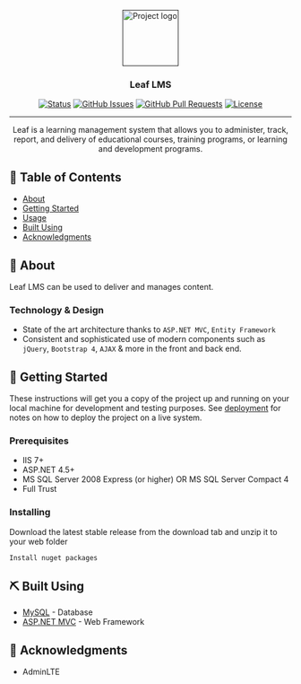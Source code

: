 <p align="center">
  <a href="" rel="noopener">
 <img height="100px" src="http://i.imgur.com/UFuCdnw.png" alt="Project logo"></a>
</p>

<h3 align="center">Leaf LMS</h3>

<div align="center">

  [![Status](https://img.shields.io/badge/status-active-success.svg)]() 
  [![GitHub Issues](https://img.shields.io/github/issues/wilsonshrestha/leaf-lms.svg)](https://github.com/wilsonshrestha/leaf-lms/issues)
  [![GitHub Pull Requests](https://img.shields.io/github/issues-pr/wilsonshrestha/leaf-lms.svg)](https://github.com/wilsonshrestha/leaf-lms/pulls)
  [![License](https://img.shields.io/badge/license-MIT-blue.svg)](/LICENSE)

</div>

---

<p align="center"> 
Leaf is a learning management system that allows you to  administer, track, report, and delivery of educational courses, training programs, or learning and development programs.
    <br> 
</p>

## 📝 Table of Contents
- [About](#about)
- [Getting Started](#getting_started)
- [Usage](#usage)
- [Built Using](#built_using)
- [Acknowledgments](#acknowledgement)

## 🧐 About <a name = "about"></a>
Leaf LMS can be used to deliver and manages content.

### Technology & Design

* State of the art architecture thanks to `ASP.NET MVC`, `Entity Framework`
* Consistent and sophisticated use of modern components such as `jQuery`, `Bootstrap 4`, `AJAX` & more in the front and back end.

## 🏁 Getting Started <a name = "getting_started"></a>
These instructions will get you a copy of the project up and running on your local machine for development and testing purposes. See [deployment](#deployment) for notes on how to deploy the project on a live system.

### Prerequisites
* IIS 7+
* ASP.NET 4.5+
* MS SQL Server 2008 Express (or higher) OR MS SQL Server Compact 4
* Full Trust

### Installing
Download the latest stable release from the download tab and unzip it to your web folder

```
Install nuget packages
```


## ⛏️ Built Using <a name = "built_using"></a>
- [MySQL](https://www.mysql.com/) - Database
- [ASP.NET MVC](https://dotnet.microsoft.com/apps/aspnet/mvc) - Web Framework


## 🎉 Acknowledgments <a name = "acknowledgments"></a>
- AdminLTE
